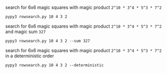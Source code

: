 search for 6x6 magic squares with magic product `2^10 * 3^4 * 5^3 * 7^2`
```
pypy3 rowsearch.py 10 4 3 2
```

search for 6x6 magic squares with magic product `2^10 * 3^4 * 5^3 * 7^2` and magic sum `327`
```
pypy3 rowsearch.py 10 4 3 2 --sum 327
```

search for 6x6 magic squares with magic product `2^10 * 3^4 * 5^3 * 7^2` in a deterministic order
```
pypy3 rowsearch.py 10 4 3 2 --deterministic
```
